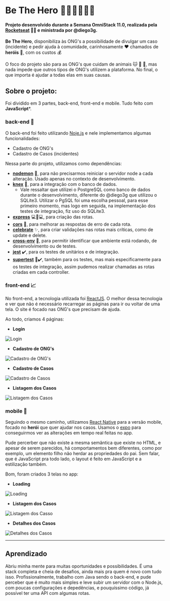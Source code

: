 # Be The Hero 🦸🏽🦸🏼🦸🏽

#### Projeto desenvolvido durante a Semana OmniStack 11.0, realizada pela [Rocketseat](https://rocketseat.com.br/) :rocket::seat: e ministrada por @diego3g.

**Be The Hero**, disponibiliza às ONG's a possibilidade de divulgar um caso (incidente) e pedir ajuda à comunidade, carinhosamente :heart: chamados de **heróis** :muscle:, com os custos :moneybag:

O foco do projeto são para as ONG's que cuidam de animais :cat: :dog: :hatched_chick:, mas nada impede que outros tipos de ONG's utilizem a plataforma. No final, o que importa é ajudar a todas elas em suas causas.

## Sobre o projeto:

Foi dividido em 3 partes, back-end, front-end e mobile. Tudo feito com **JavaScript***.

### back-end :hammer:

O back-end foi feito utilizando [Noje.js](https://nodejs.org/en/) e nele implementamos algumas funcionalidades:

* Cadastro de ONG's
* Cadastro de Casos (incidentes)

Nessa parte do projeto, utilizamos como dependências:

* [**nodemon**](https://nodemon.io/) :arrows_counterclockwise:, para não precisarmos reiniciar o servidor node a cada alteração. Usado apenas no contexto de desenvolvimento.
* [**knex**](http://knexjs.org/) :electric_plug:, para a integração com o banco de dados.
  * Vale ressaltar que utilizei o PostgreSQL como banco de dados durante o desenvolvimento, diferente do @diego3g que utilizou o SQLite3. Utilizar o PgSQL foi uma escolha pessoal, para esse primeiro momento, mas logo em seguida, na implementação dos testes de integração, fiz uso do SQLite3.
* [**express**](http://expressjs.com/) :computer::repeat::computer:, para criação das rotas.
* [**cors**](https://github.com/expressjs/cors) :rose:, para melhorar as respostas de erro de cada rota.
* [**celebrate**](https://github.com/arb/celebrate) :sparkles:, para criar validações nas rotas mais críticas, como de update e delete.
* [**cross-env**](https://github.com/kentcdodds/cross-env) :office:, para permitir identificar que ambiente está rodando, de desenvolvimento ou de testes.
* [**jest**](https://jestjs.io/) :heavy_check_mark:, para os testes de unitários e de integração.
* [**supertest**](https://github.com/visionmedia/supertest) :muscle::heavy_check_mark:, também para os testes, mas mais especificamente para os testes de integração, assim pudemos realizar chamadas as rotas criadas em cada controller.

### front-end :chart_with_upwards_trend:

No front-end, a tecnologia utilizada foi [ReactJS](https://reactjs.org/). O melhor dessa tecnologia e ver que não é necessário recarregar as páginas para ir ou voltar de uma tela. O site é focado nas ONG's que precisam de ajuda.

Ao todo, criamos 4 páginas:
* **Login**
  
![Login](https://github.com/mateusvoltolim/be-the-hero/blob/master/readme-images/login-be-the-hero.png)

* **Cadastro de ONG's**

![Cadastro de ONG's](https://github.com/mateusvoltolim/be-the-hero/blob/master/readme-images/cadastro-ong-be-the-hero.png)

* **Cadastro de Casos**

![Cadastro de Casos](https://github.com/mateusvoltolim/be-the-hero/blob/master/readme-images/cadastro-casos-be-the-hero.png)

* **Listagem dos Casos**

![Listagem dos Casos](https://github.com/mateusvoltolim/be-the-hero/blob/master/readme-images/listagem-casos-be-the-hero.png)

### mobile :iphone:

Seguindo o mesmo caminho, utilizamos [React Native](https://reactnative.dev/) para a versão mobile, focado no **herói** que quer ajudar nos casos. Usamos o [expo](https://expo.io/) para conseguirmos ver as alterações em tempo real feitas no app.

Pude percerber que não existe a mesma semântica que existe no HTML, e apesar de serem parecidos, há comportamentos bem diferentes, como por exemplo, um elemento filho não herdar as propriedades do pai. Sem falar, que é JavaScript pra todo lado, o layout é feito em JavaScript e a estilização também.

Bom, foram criados 3 telas no app:

* **Loading**

![Loading](https://github.com/mateusvoltolim/be-the-hero/blob/master/readme-images/loading-app-be-the-hero.png)

* **Listagem dos Casos**

![Listagem dos Casso](https://github.com/mateusvoltolim/be-the-hero/blob/master/readme-images/listagem-casos-app-be-the-hero.png)

* **Detalhes dos Casos**

![Detalhes dos Casos](https://github.com/mateusvoltolim/be-the-hero/blob/master/readme-images/detalhes-do-caso-app-be-the-hero.png)

----

## Aprendizado

Abriu minha mente para muitas oportunidades e possibilidades. É uma stack completa e cheia de desafios, ainda mais pra quem é novo com tudo isso.
Profissionalmente, trabalho com Java sendo o back-end, e pude perceber que é muito mais simples e leve subir um servidor com o Node.js, com poucas configurações e depedências, e pouquíssimo código, já possível ter uma API com algumas rotas.
